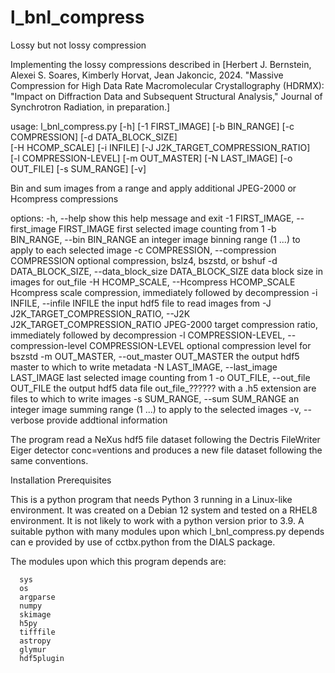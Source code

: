 # l_bnl_compress
Lossy but not lossy compression

Implementing the lossy compressions described in [Herbert J. Bernstein, Alexei S. Soares, Kimberly Horvat,
Jean Jakoncic, 2024.  "Massive Compression for High Data Rate Macromolecular Crystallography (HDRMX): 
"Impact on Diffraction Data and Subsequent Structural Analysis," Journal of Synchrotron Radiation,
in preparation.]

usage: l_bnl_compress.py [-h] [-1 FIRST_IMAGE] [-b BIN_RANGE] [-c COMPRESSION] [-d DATA_BLOCK_SIZE] \
                         [-H HCOMP_SCALE] [-i INFILE] [-J J2K_TARGET_COMPRESSION_RATIO] \
                         [-l COMPRESSION-LEVEL] [-m OUT_MASTER] [-N LAST_IMAGE] [-o OUT_FILE] [-s SUM_RANGE] [-v]

Bin and sum images from a range and apply additional JPEG-2000 or Hcompress compressions

options:
  -h, --help            show this help message and exit
  -1 FIRST_IMAGE, --first_image FIRST_IMAGE
                        first selected image counting from 1
  -b BIN_RANGE, --bin BIN_RANGE
                        an integer image binning range (1 ...) to apply to each selected image
  -c COMPRESSION, --compression COMPRESSION
                        optional compression, bslz4, bszstd, or bshuf
  -d DATA_BLOCK_SIZE, --data_block_size DATA_BLOCK_SIZE
                        data block size in images for out_file
  -H HCOMP_SCALE, --Hcompress HCOMP_SCALE
                        Hcompress scale compression, immediately followed by decompression
  -i INFILE, --infile INFILE
                        the input hdf5 file to read images from
  -J J2K_TARGET_COMPRESSION_RATIO, --J2K J2K_TARGET_COMPRESSION_RATIO
                        JPEG-2000 target compression ratio, immediately followed by decompression
  -l COMPRESSION-LEVEL, --compression-level COMPRESSION-LEVEL
                        optional compression level for bszstd
  -m OUT_MASTER, --out_master OUT_MASTER
                        the output hdf5 master to which to write metadata
  -N LAST_IMAGE, --last_image LAST_IMAGE
                        last selected image counting from 1
  -o OUT_FILE, --out_file OUT_FILE
                        the output hdf5 data file out_file_?????? with a .h5 extension are files to which to write images
  -s SUM_RANGE, --sum SUM_RANGE
                        an integer image summing range (1 ...) to apply to the selected images
  -v, --verbose         provide addtional information


The program read a NeXus hdf5 file dataset  following the Dectris FileWriter Eiger detector conc=ventions and produces
a new file dataset following the same conventions.

Installation Prerequisites

This is a python program that needs Python 3 running in a Linux-like environment.  It
was created on a Debian 12 system and tested on a RHEL8 environment.  It is not likely
to work with a python version prior to 3.9.  A suitable python with many modules upon
which l_bnl_compress.py depends can e provided by use of cctbx.python from the DIALS
package.

The modules upon which this program depends are:

      sys
      os
      argparse
      numpy
      skimage
      h5py
      tifffile
      astropy
      glymur
      hdf5plugin


